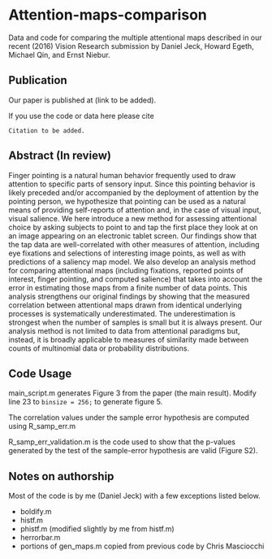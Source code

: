# Attention-maps-comparison

Data and code for comparing the multiple attentional maps described in our recent (2016) Vision Research submission by Daniel Jeck, Howard Egeth, Michael Qin, and Ernst Niebur.

## Publication

Our paper is published at (link to be added).

If you use the code or data here please cite

```
Citation to be added.
```

## Abstract (In review)

Finger pointing is a natural human behavior frequently used to draw attention to specific parts of sensory input. Since this pointing behavior is likely preceded and/or accompanied by the deployment of attention by the pointing person, we hypothesize that pointing can be used as a natural means of providing self-reports of attention and, in the case of visual input, visual salience.  We here introduce a new method for assessing attentional choice by asking subjects to point to and tap the first place they look at on an image appearing on an electronic tablet screen. Our findings show that the tap data are well-correlated with other measures of attention, including eye fixations and selections of interesting image points, as well as with predictions of a saliency map model. We also develop an analysis method for comparing attentional maps (including fixations, reported points of interest, finger pointing, and computed salience) that takes into account the error in estimating those maps from a finite number of data points. This analysis strengthens our original findings by showing that the measured correlation between attentional maps drawn from identical underlying processes is systematically underestimated.  The underestimation is strongest when the number of samples is small but it is always present.  Our analysis method is not limited to data from attentional paradigms but, instead, it is broadly applicable to measures of similarity made between counts of multinomial data or probability distributions.

## Code Usage

main_script.m generates Figure 3 from the paper (the main result). Modify line 23 to ```binsize = 256;```  to generate figure 5.

The correlation values under the sample error hypothesis are computed using R_samp_err.m

R_samp_err_validation.m is the code used to show that the p-values generated by the test of the sample-error hypothesis are valid (Figure S2).


## Notes on authorship
Most of the code is by me (Daniel Jeck) with a few exceptions listed below.

* boldify.m
* histf.m
* phistf.m (modified slightly by me from histf.m)
* herrorbar.m
* portions of gen_maps.m copied from previous code by Chris Masciocchi


